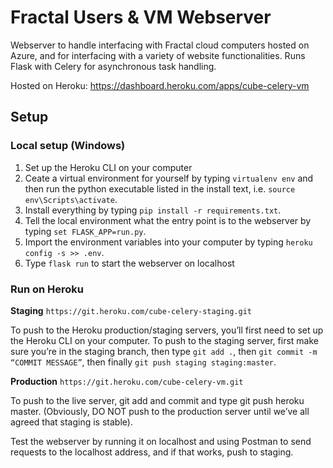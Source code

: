 # Fractal Users & VM Webserver

Webserver to handle interfacing with Fractal cloud computers hosted on Azure, and for interfacing with a variety of website functionalities. Runs Flask with Celery for asynchronous task handling.

Hosted on Heroku: https://dashboard.heroku.com/apps/cube-celery-vm

## Setup
### Local setup (Windows)
1. Set up the Heroku CLI on your computer
2. Ceate a virtual environment for yourself by typing `virtualenv env` and then run the python executable listed in the install text, i.e. `source env\Scripts\activate`. 
3. Install everything by typing `pip install -r requirements.txt`. 
4. Tell the local environment what the entry point is to the webserver by typing `set FLASK_APP=run.py`. 
5. Import the environment variables into your computer by typing `heroku config -s >> .env`. 
6. Type `flask run` to start the webserver on localhost

### Run on Heroku
**Staging**
`https://git.heroku.com/cube-celery-staging.git`

To push to the Heroku production/staging servers, you’ll first need to set up the Heroku CLI on your computer. To push to the staging server, first make sure you’re in the staging branch, then type `git add .`, then `git commit -m “COMMIT MESSAGE”`, then finally `git push staging staging:master`.

**Production**
`https://git.heroku.com/cube-celery-vm.git`

To push to the live server, git add and commit and type git push heroku master. (Obviously, DO NOT push to the production server until we’ve all agreed that staging is stable). 

Test the webserver by running it on localhost and using Postman to send requests to the localhost address, and if that works, push to staging.
